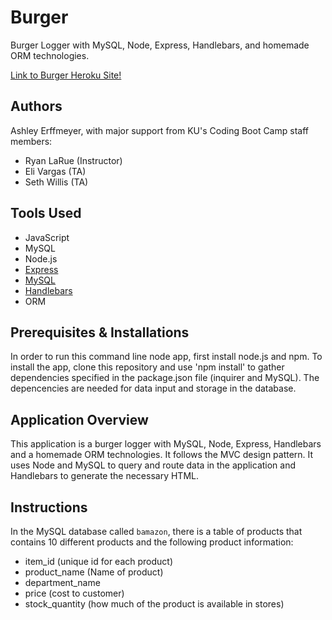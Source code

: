# Burger

Burger Logger with MySQL, Node, Express, Handlebars, and homemade ORM technologies.

[Link to Burger Heroku Site!](https://drive.google.com/file/d/1oYwg8tB3UqN4bJZ26TUmWUXmKdre86iV/view?usp=sharing) 

## Authors
Ashley Erffmeyer, with major support from KU's Coding Boot Camp staff members:
* Ryan LaRue (Instructor)
* Eli Vargas (TA)
* Seth Willis (TA)

## Tools Used
* JavaScript
* MySQL
* Node.js
* [Express](https://www.npmjs.com/package/express)
* [MySQL](https://www.npmjs.com/package/mysql)
* [Handlebars](https://www.npmjs.com/package/express-handlebars)
* ORM


## Prerequisites & Installations

In order to run this command line node app, first install node.js and npm. To install the app, clone this repository and use 'npm install' to gather dependencies specified in the package.json file (inquirer and MySQL). The depencencies are needed for data input and storage in the database.

## Application Overview

This application is a burger logger with MySQL, Node, Express, Handlebars and a homemade ORM technologies. It follows the MVC design pattern. It uses Node and MySQL to query and route data in the application and Handlebars to generate the necessary HTML.


## Instructions

In the MySQL database called `bamazon`, there is a table of products that contains 10 different products and the following product information:
* item_id (unique id for each product)
* product_name (Name of product)
* department_name
* price (cost to customer)
* stock_quantity (how much of the product is available in stores)
